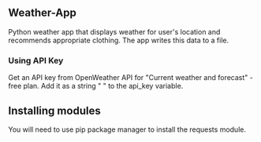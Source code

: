 ## Weather-App

Python weather app that displays weather for user's location and recommends appropriate clothing.
The app writes this data to a file.

### Using API Key

Get an API key from OpenWeather API for "Current weather and forecast" - free plan.
Add it as a string " " to the api_key variable.

## Installing modules

You will need to use pip package manager to install the requests module.
